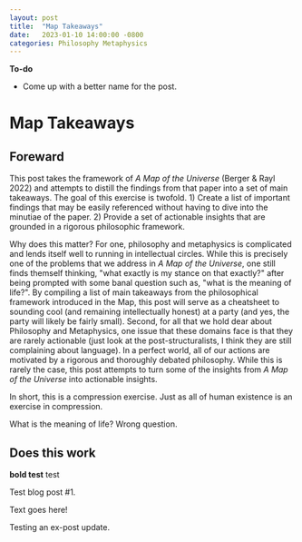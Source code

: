```yaml
---
layout: post
title:  "Map Takeaways"
date:   2023-01-10 14:00:00 -0800
categories: Philosophy Metaphysics
---
```


**To-do**
- Come up with a better name for the post.

# Map Takeaways

## Foreward
This post takes the framework of *A Map of the Universe* (Berger & Rayl 2022) and attempts to distill the findings from that paper into a set of main takeaways. The goal of this exercise is twofold. 1) Create a list of important findings that may be easily referenced without having to dive into the minutiae of the paper. 2) Provide a set of actionable insights that are grounded in a rigorous philosophic framework.

Why does this matter? For one, philosophy and metaphysics is complicated and lends itself well to running in intellectual circles. While this is precisely one of the problems that we address in *A Map of the Universe*, one still finds themself thinking, "what exactly is my stance on that exactly?" after being prompted with some banal question such as, "what is the meaning of life?". By compiling a list of main takeaways from the philosophical framework introduced in the Map, this post will serve as a cheatsheet to sounding cool (and remaining intellectually honest) at a party (and yes, the party will likely be fairly small). Second, for all that we hold dear about Philosophy and Metaphysics, one issue that these domains face is that they are rarely actionable (just look at the post-structuralists, I think they are still complaining about language). In a perfect world, all of our actions are motivated by a rigorous and thoroughly debated philosophy. While this is rarely the case, this post attempts to turn some of the insights from *A Map of the Universe* into actionable insights.

In short, this is a compression exercise. Just as all of human existence is an exercise in compression.




What is the meaning of life? Wrong question.


## Does this work

**bold test** test

Test blog post #1.

Text goes here!

Testing an ex-post update.


